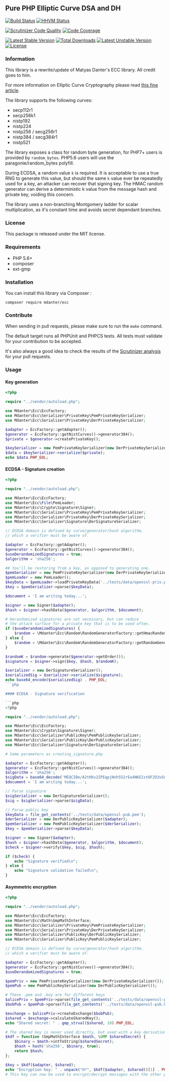 ## Pure PHP Elliptic Curve DSA and DH

[![Build Status](https://travis-ci.org/phpecc/phpecc.svg?branch=master)](https://travis-ci.org/phpecc/phpecc)
[![HHVM Status](http://hhvm.h4cc.de/badge/mdanter/ecc.svg)](http://hhvm.h4cc.de/package/mdanter/ecc)

[![Scrutinizer Code Quality](https://scrutinizer-ci.com/g/phpecc/phpecc/badges/quality-score.png?b=master)](https://scrutinizer-ci.com/g/phpecc/phpecc?branch=master)
[![Code Coverage](https://scrutinizer-ci.com/g/phpecc/phpecc/badges/coverage.png?b=master)](https://scrutinizer-ci.com/g/phpecc/phpecc/?branch=master)

[![Latest Stable Version](https://poser.pugx.org/mdanter/ecc/v/stable.png)](https://packagist.org/packages/mdanter/ecc)
[![Total Downloads](https://poser.pugx.org/mdanter/ecc/downloads.png)](https://packagist.org/packages/mdanter/ecc)
[![Latest Unstable Version](https://poser.pugx.org/mdanter/ecc/v/unstable.png)](https://packagist.org/packages/mdanter/ecc)
[![License](https://poser.pugx.org/mdanter/ecc/license.png)](https://packagist.org/packages/mdanter/ecc)

### Information

This library is a rewrite/update of Matyas Danter's ECC library. All credit goes to him.

For more information on Elliptic Curve Cryptography please read [this fine article](http://www.matyasdanter.com/2010/12/elliptic-curve-php-oop-dsa-and-diffie-hellman/).

The library supports the following curves:

 - secp112r1
 - secp256k1
 - nistp192
 - nistp224
 - nistp256 / secg256r1
 - nistp384 / secg384r1
 - nistp521

The library exposes a class for random byte generation, for PHP7+ users is provided by `random_bytes`. 
PHP5.6 users will use the paragonie/random_bytes polyfill. 

During ECDSA, a random value `k` is required. It is acceptable to use a true RNG to generate this value, but 
should the same `k` value ever be repeatedly used for a key, an attacker can recover that signing key. 
The HMAC random generator can derive a deterministic k value from the message hash and private key, voiding
this concern.

The library uses a non-branching Montgomery ladder for scalar multiplication, as it's constant time and avoids secret 
dependant branches. 
 
### License

This package is released under the MIT license.

### Requirements

* PHP 5.6+
* composer
* ext-gmp

### Installation

You can install this library via Composer :

`composer require mdanter/ecc`

### Contribute

When sending in pull requests, please make sure to run the `make` command.

The default target runs all PHPUnit and PHPCS tests. All tests
must validate for your contribution to be accepted.

It's also always a good idea to check the results of the [Scrutinizer analysis](https://scrutinizer-ci.com/g/phpecc/phpecc/) for your pull requests.

### Usage

#### Key generation

```php
<?php

require "../vendor/autoload.php";

use Mdanter\Ecc\EccFactory;
use Mdanter\Ecc\Serializer\PrivateKey\PemPrivateKeySerializer;
use Mdanter\Ecc\Serializer\PrivateKey\DerPrivateKeySerializer;

$adapter = EccFactory::getAdapter();
$generator = EccFactory::getNistCurves()->generator384();
$private = $generator->createPrivateKey();

$keySerializer = new PemPrivateKeySerializer(new DerPrivateKeySerializer($adapter));
$data = $keySerializer->serialize($private);
echo $data.PHP_EOL;
```

#### ECDSA - Signature creation
```php
<?php

require "../vendor/autoload.php";

use Mdanter\Ecc\EccFactory;
use Mdanter\Ecc\File\PemLoader;
use Mdanter\Ecc\Crypto\Signature\Signer;
use Mdanter\Ecc\Serializer\PrivateKey\PemPrivateKeySerializer;
use Mdanter\Ecc\Serializer\PrivateKey\DerPrivateKeySerializer;
use Mdanter\Ecc\Serializer\Signature\DerSignatureSerializer;

// ECDSA domain is defined by curve/generator/hash algorithm,
// which a verifier must be aware of.

$adapter = EccFactory::getAdapter();
$generator = EccFactory::getNistCurves()->generator384();
$useDerandomizedSignatures = true;
$algorithm = 'sha256';

## You'll be restoring from a key, as opposed to generating one.
$pemSerializer = new PemPrivateKeySerializer(new DerPrivateKeySerializer($adapter));
$pemLoader = new PemLoader();
$keyData = $pemLoader->loadPrivateKeyData('../tests/data/openssl-priv.pem');
$key = $pemSerializer->parse($keyData);

$document = 'I am writing today...';

$signer = new Signer($adapter);
$hash = $signer->hashData($generator, $algorithm, $document);

# Derandomized signatures are not necessary, but can reduce
# the attack surface for a private key that is to be used often.
if ($useDerandomizedSignatures) {
    $random = \Mdanter\Ecc\Random\RandomGeneratorFactory::getHmacRandomGenerator($key, $hash, $algorithm);
} else {
    $random = \Mdanter\Ecc\Random\RandomGeneratorFactory::getRandomGenerator();
}

$randomK = $random->generate($generator->getOrder());
$signature = $signer->sign($key, $hash, $randomK);

$serializer = new DerSignatureSerializer();
$serializedSig = $serializer->serialize($signature);
echo base64_encode($serializedSig) . PHP_EOL;
```php

#### ECDSA - Signature verification

```php
<?php

require "../vendor/autoload.php";

use Mdanter\Ecc\EccFactory;
use Mdanter\Ecc\Crypto\Signature\Signer;
use Mdanter\Ecc\Serializer\PublicKey\PemPublicKeySerializer;
use Mdanter\Ecc\Serializer\PublicKey\DerPublicKeySerializer;
use Mdanter\Ecc\Serializer\Signature\DerSignatureSerializer;

# Same parameters as creating_signature.php

$adapter = EccFactory::getAdapter();
$generator = EccFactory::getNistCurves()->generator384();
$algorithm = 'sha256';
$sigData = base64_decode('MEQCIBe/A2tKKv2ZPEqpjNnh552rEa4NKEIstOF2O3vGG6pAAiB47qyR8FXMTy/ubso8cEjeh4jLPf1nVeErFZyEiNL+Yg==');
$document = 'I am writing today...';

// Parse signature
$sigSerializer = new DerSignatureSerializer();
$sig = $sigSerializer->parse($sigData);

// Parse public key
$keyData = file_get_contents('../tests/data/openssl-pub.pem');
$derSerializer = new DerPublicKeySerializer($adapter);
$pemSerializer = new PemPublicKeySerializer($derSerializer);
$key = $pemSerializer->parse($keyData);

$signer = new Signer($adapter);
$hash = $signer->hashData($generator, $algorithm, $document);
$check = $signer->verify($key, $sig, $hash);

if ($check) {
    echo "Signature verified\n";
} else {
    echo "Signature validation failed\n";
}

```

#### Asymmetric encryption

```php
<?php

require "../vendor/autoload.php";

use Mdanter\Ecc\EccFactory;
use Mdanter\Ecc\Math\GmpMathInterface;
use Mdanter\Ecc\Serializer\PrivateKey\PemPrivateKeySerializer;
use Mdanter\Ecc\Serializer\PrivateKey\DerPrivateKeySerializer;
use Mdanter\Ecc\Serializer\PublicKey\DerPublicKeySerializer;
use Mdanter\Ecc\Serializer\PublicKey\PemPublicKeySerializer;

// ECDSA domain is defined by curve/generator/hash algorithm,
// which a verifier must be aware of.

$adapter = EccFactory::getAdapter();
$generator = EccFactory::getNistCurves()->generator384();
$useDerandomizedSignatures = true;

$pemPriv = new PemPrivateKeySerializer(new DerPrivateKeySerializer());
$pemPub = new PemPublicKeySerializer(new DerPublicKeySerializer());

# These .pem and .key are for different keys
$alicePriv = $pemPriv->parse(file_get_contents('../tests/data/openssl-priv.pem'));
$bobPub = $pemPub->parse(file_get_contents('../tests/data/openssl-pub.key'));

$exchange = $alicePriv->createExchange($bobPub);
$shared = $exchange->calculateSharedKey();
echo "Shared secret: " . gmp_strval($shared, 10).PHP_EOL;

# The shared key is never used directly, but used with a key derivation function (KDF)
$kdf = function (GmpMathInterface $math, \GMP $sharedSecret) {
    $binary = $math->intToString($sharedSecret);
    $hash = hash('sha256', $binary, true);
    return $hash;
};

$key = $kdf($adapter, $shared);
echo "Encryption key: " . unpack("H*", $kdf($adapter, $shared))[1] . PHP_EOL;
# This key can now be used to encrypt/decrypt messages with the other person
```